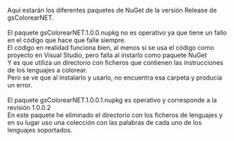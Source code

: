Aquí estarán los diferentes paquetes de NuGet de la versión Release de gsColorearNET.<br>
<br>
El paquete gsColorearNET.1.0.0.nupkg no es operativo ya que tiene un fallo en el código que hace que falle siempre.<br>
El código en realidad funciona bien, al menos si se usa el código como proyecto en Visual Studio, pero falla al instarlo como paquete NuGet<br>
Y es que utiliza un directorio con ficheros que contienen las instrucciones de los lenguajes a colorear.<br>
Pero se ve que al instalarlo y usarlo, no encuentra esa carpeta y producía un error.<br>
<br>
El paquete gsColorearNET.1.0.0.1.nupkg es operativo y corresponde a la revisión 1.0.0.2<br>
En este paquete he eliminado el directorio con los ficheros de lenguajes y en su lugar uso una colección con las palabras de cada uno de los lenguajes soportados.<br>
